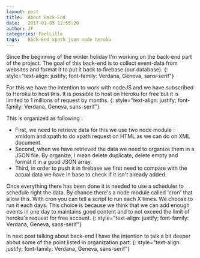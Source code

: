 ```yaml
---
layout: post
title:  About Back-End
date:   2017-01-05 12:55:20
author: JF
categories: FeelLille
tags:	Back-End xpath json node heroku
---
```


Since the beginning of the winter holiday I'm working on the back-end part of the project. The goal of this back-end is to collect event-data from websites and format it to put it back to firebase (our database).
{: style="text-align: justify; font-family: Verdana, Geneva, sans-serif"}

For this we have the intention to work with nodeJS and we have subscribed to Heroku to host this. It is possible to host on Heroku for free but it is limited to 1 millions of request by months.
{: style="text-align: justify; font-family: Verdana, Geneva, sans-serif"}

This is organized as following :

* First, we need to retrieve data for this we use two node module : xmldom and xpath to do xpath request on HTML as we can do on XML document.
* Second, when we have retrieved the data we need to organize them in a JSON file. By organize, I mean delete duplicate, delete empty and format it in a good JSON array.
* Third, in order to push it in firebase we first need to compare with the actual data we have in base to check if it isn't already added.

Once everything there has been done it is needed to use a scheduler to schedule right the data. By chance there's a node module called 'cron' that allow this. With cron you can tell a script to run each X times. We choose to run it each days.
This choice is because we think that we can add enough events in one day to maintains good content and to not exceed the limit of heroku's request for free account.
{: style="text-align: justify; font-family: Verdana, Geneva, sans-serif"}

In next post talking about back-end I have the intention to talk a bit deeper about some of the point listed in organization part.
{: style="text-align: justify; font-family: Verdana, Geneva, sans-serif"}